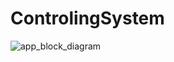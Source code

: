 # ControlingSystem
![app_block_diagram](https://github.com/MHadrysiak/ControlSystem/assets/62614412/be854607-8666-4413-8fe9-fff5f33a0fba)
